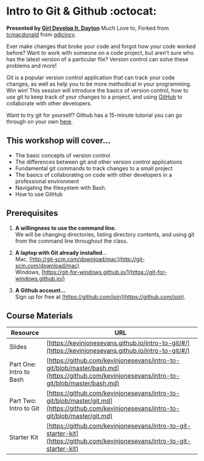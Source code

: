 # Intro to Git &amp; Github :octocat:  

**Presented by [Girl Develop It, Dayton](http://gdidayton.com)**
Much Love to, Forked from [tcmacdonald](https://github.com/tcmacdonald) from [gdicincy](http://git.gdicincy.com/).

Ever make changes that broke your code and forgot how your code worked before? Want to work with someone on a code project, but aren’t sure who has the latest version of a particular file? Version control can solve these problems and more!

Git is a popular version control application that can track your code changes, as well as help you to be more methodical in your programming. Win win! This session will introduce the basics of version control, how to use git to keep track of your changes to a project, and using [GitHub](http://github.com) to collaborate with other developers.

Want to try git for yourself? Github has a 15-minute tutorial you can go through on your own [here](https://try.github.io).

## This workshop will cover…

* The basic concepts of version control
* The differences between git and other version control applications
* Fundamental git commands to track changes to a small project
* The basics of collaborating on code with other developers in a professional environment
* Navigating the filesystem with Bash.
* How to use GitHub


## Prerequisites

1. **A willingness to use the command line.**  
We will be changing directories, listing directory contents, and using git from the command line throughout the class.

2. **A laptop with Git already installed**…  
Mac, [http://git-scm.com/download/mac](http://git-scm.com/download/mac)  
Windows, [https://git-for-windows.github.io/](https://git-for-windows.github.io/)

3. **A Github account…**  
Sign up for free at [https://github.com/join](https://github.com/join).

## Course Materials

Resource|URL
---|---
Slides|[https://kevinjonesevans.github.io/intro-to-git/#/](https://kevinjonesevans.github.io/intro-to-git/#/)
Part One: Intro to Bash|[https://github.com/kevinjonesevans/intro-to-git/blob/master/bash.md](https://github.com/kevinjonesevans/intro-to-git/blob/master/bash.md)
Part Two: Intro to Git|[https://github.com/kevinjonesevans/intro-to-git/blob/master/git.md](https://github.com/kevinjonesevans/intro-to-git/blob/master/git.md)
Starter Kit|[https://github.com/kevinjonesevans/intro-to-git-starter-kit](https://github.com/kevinjonesevans/intro-to-git-starter-kit)
